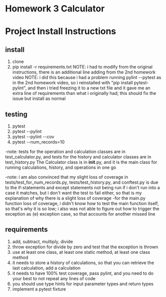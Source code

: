 # Homework 3 Calculator

# Project Install Instructions

## install 
1. clone
2. pip install -r requirements.txt
    NOTE: i had to modify from the original instructions, there is an additional line adding from the 2nd homework video
    NOTE: i did this because i had a problem running pylint --pytest as in the 2nd homework video, so i reinstalled with "pip install pytest-pylint", and then i tried freezing it to a new txt file and it gave me an extra line of requirements than what i originally had; this should fix the issue but install as normal

## testing
1. pytest
2. pytest --pylint
3. pytest --pylint --cov
4. pytest --num_records=10

-note: tests for the operation and calculation classes are in test_calculator.py, and tests for the history and calculator classes are in test_history.py
The Calculator class is in __init__.py, and it is the main class for running calculations, history, and operations in one go

-note: i am also convinced that my slight loss of coverage in tests/test_for_num_records.py, tests/test_history.py, and conftest.py 
is due to the if-statements and except statements not being run if i don't run into a case it matches,
but i don't want the test to fail either, so that is my explanation of why there is a slight loss of coverage
-for the main.py function loss of coverage, i didn't know how to test the main function itself, so that's why it is so low;
i also was not able to figure out how to trigger the exception as {e} exception case, so that accounts for another missed line


## requirements
1. add, subtract, multiply, divide
2. throw exception for divide by zero and test that the exception is thrown
3. use at least one class, at least one static method, at least one class method
4. it needs to store a history of calculations, so that you can retrieve the last calculation, add a calculation
5. it needs to have 100% test coverage, pass pylint, and you need to do your best to not repeat any lines of code
6. you should use type hints for input parameter types and return types 
7. implement a pytest fixture
